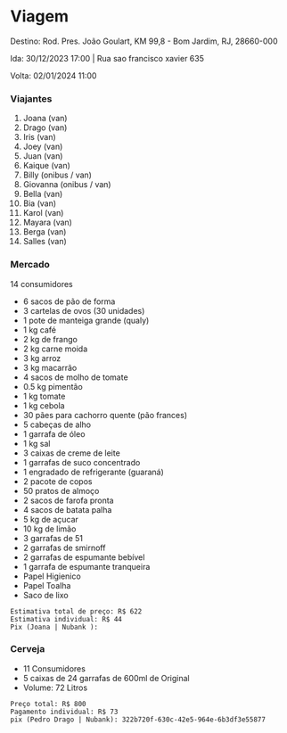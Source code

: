 # Viagem
Destino: Rod. Pres. João Goulart, KM 99,8 - Bom Jardim, RJ, 28660-000

Ida: 30/12/2023 17:00 | Rua sao francisco xavier 635

Volta: 02/01/2024 11:00

### Viajantes
1. Joana (van)
2. Drago (van)
3. Iris (van)
4. Joey (van)
5. Juan (van)
6. Kaique (van)
7. Billy (onibus / van)
8. Giovanna (onibus / van)
9. Bella (van)
10. Bia (van)
11. Karol (van)
12. Mayara (van)
13. Berga (van)
14. Salles (van)

### Mercado
14 consumidores

- 6 sacos de pão de forma
- 3 cartelas de ovos (30 unidades)
- 1 pote de manteiga grande (qualy)
- 1 kg café
- 2 kg de frango
- 2 kg carne moida
- 3 kg arroz
- 3 kg macarrão
- 4 sacos de molho de tomate
- 0.5 kg pimentão
- 1 kg tomate
- 1 kg cebola
- 30 pães para cachorro quente (pão frances) 
- 5 cabeças de alho
- 1 garrafa de óleo 
- 1 kg sal 
- 3 caixas de creme de leite 
- 1 garrafas de suco concentrado 
- 1 engradado de refrigerante (guaraná) 
- 2 pacote de copos
- 50 pratos de almoço
- 2 sacos de farofa pronta 
- 4 sacos de batata palha 
- 5 kg de açucar 
- 10 kg de limão
- 3 garrafas de 51
- 2 garrafas de smirnoff
- 2 garrafas de espumante bebível
- 1 garrafa de espumante tranqueira
- Papel Higienico
- Papel Toalha
- Saco de lixo

```
Estimativa total de preço: R$ 622
Estimativa individual: R$ 44
Pix (Joana | Nubank ): 
```

### Cerveja
- 11 Consumidores
- 5 caixas de 24 garrafas de 600ml de Original
- Volume: 72 Litros
```
Preço total: R$ 800
Pagamento individual: R$ 73
pix (Pedro Drago | Nubank): 322b720f-630c-42e5-964e-6b3df3e55877
```
